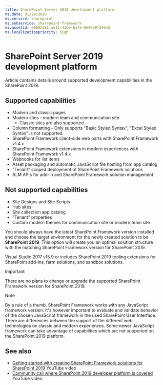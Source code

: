 ```yaml
---
title: SharePoint Server 2019 development platform
ms.date: 01/29/2020
ms.service: sharepoint
ms.subservice: sharepoint-framework
ms.assetid: e0602381-ae11-41be-6a7e-9e47e9f246d6
ms.localizationpriority: high
---
```


# SharePoint Server 2019 development platform

Article contains details around supported development capabilities in the SharePoint 2019.

## Supported capabilities

- Modern and classic pages
- Modern sites - modern team and communication site
  - Classic sites are also supported
- Column formatting - Only supports "Basic Styled Syntax", "Excel Styled Syntax" is not supported.
- SharePoint Framework client-side web parts with SharePoint Framework v1.4.x
- SharePoint Framework extensions in modern experiences with SharePoint Framework v1.4.x
- Webhooks for list items
- Asset packaging and automatic JavaScript file hosting from app catalog
- "Tenant" scoped deployment of SharePoint Framework solutions
- ALM APIs for add-in and SharePoint Framework solution management

## Not supported capabilities

- Site Designs and Site Scripts
- Hub sites
- Site collection app catalog
- "Tenant" properties
- Custom modern themes for communication site or modern team site

You should always have the latest SharePoint Framework version installed and choose the target environment for the newly created solution to be **SharePoint 2019**. This option will create you an optimal solution structure with the matching SharePoint Framework version for SharePoint 2019.

Visual Studio 2017 v15.9 or includes SharePoint 2019 tooling extensions for SharePoint add-ins, farm solutions, and sandbox solutions.

> [!IMPORTANT]
> There are no plans to change or upgrade the supported SharePoint Framework version for SharePoint 2019.

> [!NOTE]
> By a rule of a thumb, SharePoint Framework works with any JavaScript framework version. It's however important to evaluate and validate behavior of the chosen JavaScript framework in the used SharePoint User Interface. There are differences between the support of the different web technologies on classic and modern experiences. Some newer JavaScript framework can take advantage of capabilities which are not supported on the SharePoint 2019 platform.

## See also

- [Getting started with creating SharePoint Framework solutions for SharePoint 2019](https://www.youtube.com/watch?v=uewOxEnw2_A) YouTube video
- [Community call where SharePoint 2019 developer platform is covered](https://www.youtube.com/watch?v=qPmr7c2B0uk) YouTube video
